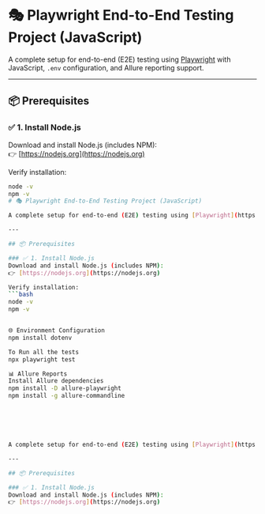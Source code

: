 # 🎭 Playwright End-to-End Testing Project (JavaScript)

A complete setup for end-to-end (E2E) testing using [Playwright](https://playwright.dev/) with JavaScript, `.env` configuration, and Allure reporting support.

---

## 📦 Prerequisites

### ✅ 1. Install Node.js
Download and install Node.js (includes NPM):  
👉 [https://nodejs.org](https://nodejs.org)

Verify installation:
```bash
node -v
npm -v
# 🎭 Playwright End-to-End Testing Project (JavaScript)

A complete setup for end-to-end (E2E) testing using [Playwright](https://playwright.dev/) with JavaScript, `.env` configuration, and Allure reporting support.

---

## 📦 Prerequisites

### ✅ 1. Install Node.js
Download and install Node.js (includes NPM):  
👉 [https://nodejs.org](https://nodejs.org)

Verify installation:
```bash
node -v
npm -v


🌐 Environment Configuration
npm install dotenv

To Run all the tests
npx playwright test

📊 Allure Reports
Install Allure dependencies
npm install -D allure-playwright
npm install -g allure-commandline






A complete setup for end-to-end (E2E) testing using [Playwright](https://playwright.dev/) with JavaScript, `.env` configuration, and Allure reporting support.

---

## 📦 Prerequisites

### ✅ 1. Install Node.js
Download and install Node.js (includes NPM):  
👉 [https://nodejs.org](https://nodejs.org)